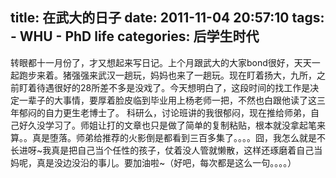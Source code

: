 title: 在武大的日子
date: 2011-11-04 20:57:10
tags: 
    - WHU
    - PhD life
categories: 后学生时代
---

转眼都十一月份了，才又想起来写日记。上个月跟武大的大家bond很好，天天一起跑步来着。猪强强来武汉一趟玩，妈妈也来了一趟玩。现在盯着扬大，九所，之前盯着待遇很好的28所差不多是没戏了。今天想明白了，这段时间的找工作是决定一辈子的大事情，要厚着脸皮临到毕业用上杨老师一把，不然也白跟他读了这三年郁闷的自力更生老博士了。
科研么，讨论班讲的我很郁闷，现在推给师弟，自己好久没学习了。师姐让打的文章也只是做了简单的复制粘贴，根本就没拿起笔来算。。真是堕落。师弟给推荐的火影倒是都看到三百多集了。。。。囧，我怎么就是不长进呀~我真是把自己当个任性的孩子，仗着没人管就懒散，这样还琢磨着自己当妈呢，真是没边没沿的事儿。要加油啦~（好吧，每次都是这么一句。。。。）

